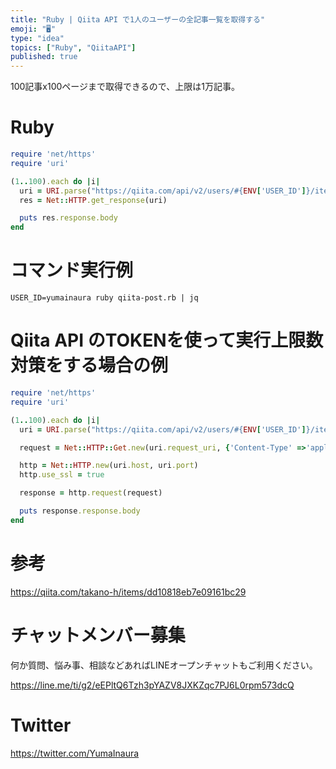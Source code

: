 ```yaml
---
title: "Ruby | Qiita API で1人のユーザーの全記事一覧を取得する"
emoji: "🖥"
type: "idea"
topics: ["Ruby", "QiitaAPI"]
published: true
---
```


100記事x100ページまで取得できるので、上限は1万記事。

# Ruby

```rb
require 'net/https'
require 'uri'

(1..100).each do |i|
  uri = URI.parse("https://qiita.com/api/v2/users/#{ENV['USER_ID']}/items?page=#{i}&per_page=100")
  res = Net::HTTP.get_response(uri)

  puts res.response.body
end
```

# コマンド実行例

```
USER_ID=yumainaura ruby qiita-post.rb | jq
```

# Qiita API のTOKENを使って実行上限数対策をする場合の例

```rb
require 'net/https'
require 'uri'

(1..100).each do |i|
  uri = URI.parse("https://qiita.com/api/v2/users/#{ENV['USER_ID']}/items?page=#{i}&per_page=100")

  request = Net::HTTP::Get.new(uri.request_uri, {'Content-Type' =>'application/json', "Authorization" => "Bearer #{ENV['TOKEN']}"})

  http = Net::HTTP.new(uri.host, uri.port)
  http.use_ssl = true

  response = http.request(request)

  puts response.response.body
end
```

# 参考

https://qiita.com/takano-h/items/dd10818eb7e09161bc29












<!-- Update From Qiita API -->

# チャットメンバー募集


何か質問、悩み事、相談などあればLINEオープンチャットもご利用ください。

https://line.me/ti/g2/eEPltQ6Tzh3pYAZV8JXKZqc7PJ6L0rpm573dcQ





# Twitter


https://twitter.com/YumaInaura


<!-- Update From Qiita API -->


